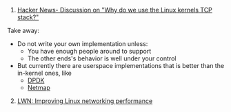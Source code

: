  1. [Hacker News- Discussion on "Why do we use the Linux kernels TCP stack?"](https://news.ycombinator.com/item?id=12021195)
 
 Take away:
  - Do not write your own implementation unless:
    - You have enough people around to support
    - The other ends's behavior is well under your control
  - But currently there are userspace implementations that is better than the in-kernel ones, like
    - [DPDK](https://www.dpdk.org)
    - [Netmap](http://info.iet.unipi.it/~luigi/netmap/)
    
 2. [LWN: Improving Linux networking performance](https://lwn.net/Articles/629155/)

